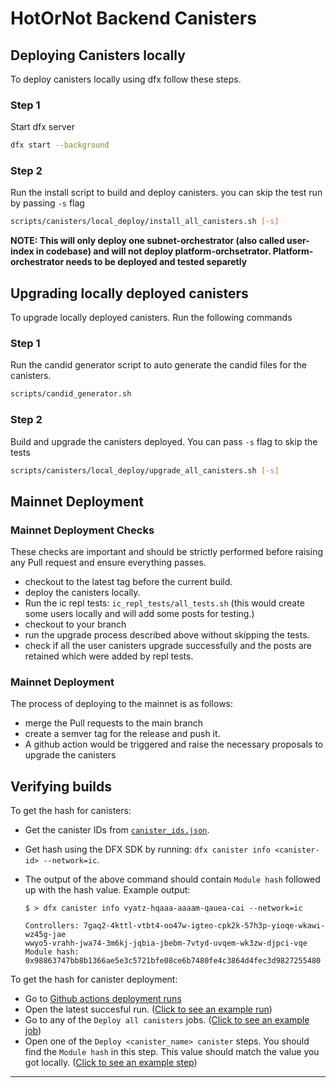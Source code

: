 # HotOrNot Backend Canisters

## Deploying Canisters locally

To deploy canisters locally using dfx follow these steps.

### Step 1
Start dfx server 
```sh 
dfx start --background
```

### Step 2
Run the install script to build and deploy canisters. you can skip the test run by passing `-s` flag
```sh 
scripts/canisters/local_deploy/install_all_canisters.sh [-s]
```

**NOTE: This will only deploy one subnet-orchestrator (also called user-index in codebase) and will not deploy platform-orchsetrator. Platform-orchestrator needs to be deployed and tested separetly** 

## Upgrading locally deployed canisters
To upgrade locally deployed canisters. Run the following commands

### Step 1
Run the candid generator script to auto generate the candid files for the canisters.
```sh
scripts/candid_generator.sh
```

### Step 2
Build and upgrade the canisters deployed. You can pass `-s` flag to skip the tests
```sh
scripts/canisters/local_deploy/upgrade_all_canisters.sh [-s]
```

## Mainnet Deployment

### Mainnet Deployment Checks
These checks are important and should be strictly performed before raising any Pull request and ensure everything passes.

- checkout to the latest tag before the current build.
- deploy the canisters locally.
- Run the ic repl tests: `ic_repl_tests/all_tests.sh` (this would create some users locally and will add some posts for testing.)
- checkout to your branch
- run the upgrade process described above without skipping the tests.
- check if all the user canisters upgrade successfully and the posts are retained which were added by repl tests.


### Mainnet Deployment

The process of deploying to the mainnet is as follows:
- merge the Pull requests to the main branch
- create a semver tag for the release and push it.
- A github action would be triggered and raise the necessary proposals to upgrade the canisters

## Verifying builds

To get the hash for canisters:

- Get the canister IDs from [`canister_ids.json`](https://github.com/go-bazzinga/hot-or-not-backend-canister/blob/main/canister_ids.json).
- Get hash using the DFX SDK by running: `dfx canister info <canister-id> --network=ic`.

- The output of the above command should contain `Module hash` followed up with the hash value. Example output:

  ```
  $ > dfx canister info vyatz-hqaaa-aaaam-qauea-cai --network=ic

  Controllers: 7gaq2-4kttl-vtbt4-oo47w-igteo-cpk2k-57h3p-yioqe-wkawi-wz45g-jae
  wwyo5-vrahh-jwa74-3m6kj-jqbia-jbebm-7vtyd-uvqem-wk3zw-djpci-vqe
  Module hash: 0x98863747bb8b1366ae5e3c5721bfe08ce6b7480fe4c3864d4fec3d9827255480
  ```

To get the hash for canister deployment:

- Go to [Github actions deployment runs](https://github.com/go-bazzinga/hot-or-not-backend-canister/actions/workflows/webclient-deploy.yml)
- Open the latest succesful run. ([Click to see an example run](https://github.com/go-bazzinga/hot-or-not-backend-canister/actions/runs/4810296657))
- Go to any of the `Deploy all canisters` jobs. ([Click to see an example job](https://github.com/go-bazzinga/hot-or-not-backend-canister/actions/runs/4900015913/jobs/8750374252))
- Open one of the `Deploy <canister_name> canister` steps. You should find the `Module hash` in this step. This value should match the value you got locally. ([Click to see an example step](https://github.com/go-bazzinga/hot-or-not-backend-canister/actions/runs/4900015913/jobs/8750374252#step:8:16))

---
